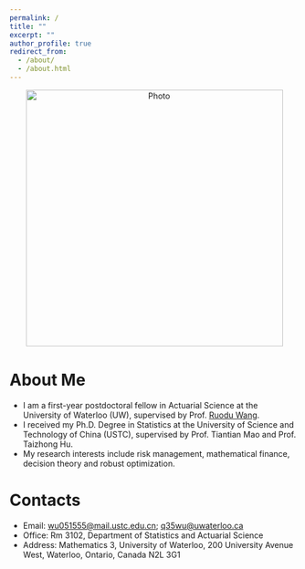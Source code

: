 ```yaml
---
permalink: /
title: ""
excerpt: ""
author_profile: true
redirect_from: 
  - /about/
  - /about.html
---
```


<p align="center">
  <img src="https://qinyuwu.github.io/images/Photo1.jpg" alt="Photo" style="width: 450px;"/> 
</p>

# About Me
* I am a first-year postdoctoral fellow in Actuarial Science at the University of Waterloo (UW), supervised by Prof. [Ruodu Wang](http://sas.uwaterloo.ca/~wang/).
* I received my Ph.D. Degree in Statistics at the University of Science and Technology of China (USTC), supervised by Prof. Tiantian Mao and Prof. Taizhong Hu.
* My research interests include risk management, mathematical finance, decision theory and robust optimization.


# Contacts
* Email: wu051555@mail.ustc.edu.cn; q35wu@uwaterloo.ca
* Office: Rm 3102, Department of Statistics and Actuarial Science
* Address: Mathematics 3, University of Waterloo, 200 University Avenue West, Waterloo, Ontario, Canada N2L 3G1
